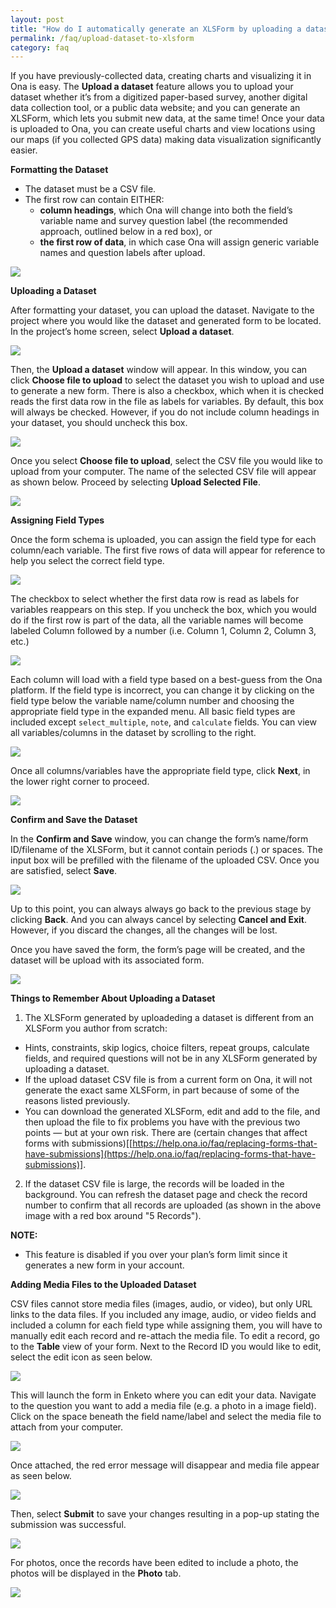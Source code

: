 ```yaml
---
layout: post
title: "How do I automatically generate an XLSForm by uploading a dataset?"
permalink: /faq/upload-dataset-to-xlsform
category: faq
---
```


If you have previously-collected data, creating charts and visualizing it in Ona is easy. The **Upload a dataset** feature allows you to upload your dataset whether it’s from a digitized paper-based survey, another digital data collection tool, or a public data website; and you can generate an XLSForm, which lets you submit new data, at the same time! Once your data is uploaded to Ona, you can create useful charts and view locations using our maps (if you collected GPS data) making data visualization significantly easier.

**Formatting the Dataset**
* The dataset must be a CSV file.
* The first row can contain EITHER:
    * **column headings**, which Ona will change into both the field’s variable name and survey question label (the recommended approach, outlined below in a red box), or
    * **the first row of data**, in which case Ona will assign generic variable names and question labels after upload.

![](/content/screenshots/faq/faq_upload-dataset-to-xlsform-1.png)

**Uploading a Dataset**

After formatting your dataset, you can upload the dataset. Navigate to the project where you would like the dataset and generated form to be located. In the project’s home screen, select **Upload a dataset**. 

![](/content/screenshots/faq/faq_upload-dataset-to-xlsform-2.png)

Then, the **Upload a dataset** window will appear. In this window, you can click **Choose file to upload** to select the dataset you wish to upload and use to generate a new form. There is also a checkbox, which when it is checked reads the first data row in the file as labels for variables. By default, this box will always be checked. However, if you do not include column headings in your dataset, you should uncheck this box. 

![](/content/screenshots/faq/faq_upload-dataset-to-xlsform-3.png)

Once you select **Choose file to upload**, select the CSV file you would like to upload from your computer. The name of the selected CSV file will appear as shown below. Proceed by selecting **Upload Selected File**. 

![](/content/screenshots/faq/faq_upload-dataset-to-xlsform-4.png)

**Assigning Field Types**

Once the form schema is uploaded, you can assign the field type for each column/each variable. The first five rows of data will appear for reference to help you select the correct field type.

![](/content/screenshots/faq/faq_upload-dataset-to-xlsform-5.png)

The checkbox to select whether the first data row is read as labels for variables reappears on this step. If you uncheck the box, which you would do if the first row is part of the data, all the variable names will become labeled Column followed by a number (i.e. Column 1, Column 2, Column 3, etc.)

![](/content/screenshots/faq/faq_upload-dataset-to-xlsform-6.png)

Each column will load with a field type based on a best-guess from the Ona platform. If the field type is incorrect, you can change it by clicking on the field type below the variable name/column number and choosing the appropriate field type in the expanded menu. All basic field types are included except `select_multiple`, `note`, and `calculate` fields. You can view all variables/columns in the dataset by scrolling to the right. 

![](/content/screenshots/faq/faq_upload-dataset-to-xlsform-7.png)

Once all columns/variables have the appropriate field type, click **Next**, in the lower right corner to proceed.

![](/content/screenshots/faq/faq_upload-dataset-to-xlsform-8.png)

**Confirm and Save the Dataset**

In the **Confirm and Save** window, you can change the form’s name/form ID/filename of the XLSForm, but it cannot contain periods (.) or spaces. The input box will be prefilled with the filename of the uploaded CSV. Once you are satisfied, select **Save**.

![](/content/screenshots/faq/faq_upload-dataset-to-xlsform-9.png)

Up to this point, you can always always go back to the previous stage by clicking **Back**. And you can always cancel by selecting **Cancel and Exit**. However, if you discard the changes, all the changes will be lost. 

Once you have saved the form, the form’s page will be created, and the dataset will be upload with its associated form. 

![](/content/screenshots/faq/faq_upload-dataset-to-xlsform-10.png)

**Things to Remember About Uploading a Dataset**

1. The XLSForm generated by uploadeding a dataset is different from an XLSForm you author from scratch:
  * Hints, constraints, skip logics, choice filters, repeat groups, calculate fields, and required questions will not be in any XLSForm generated by uploading a dataset. 
  * If the upload dataset CSV file is from a current form on Ona, it will not generate the exact same XLSForm, in part because of some of the reasons listed previously.
  * You can download the generated XLSForm, edit and add to the file, and then upload the file to fix problems you have with the previous two points — but at your own risk. There are (certain changes that affect forms with submissions)[[https://help.ona.io/faq/replacing-forms-that-have-submissions](https://help.ona.io/faq/replacing-forms-that-have-submissions)].

2. If the dataset CSV file is large, the records will be loaded in the background. You can refresh the dataset page and check the record number to confirm that all records are uploaded (as shown in the above image with a red box around "5 Records"). 

**NOTE:**

* This feature is disabled if you over your plan’s form limit since it generates a new form in your account.

**Adding Media Files to the Uploaded Dataset**

CSV files cannot store media files (images, audio, or video), but only URL links to the data files. If you included any image, audio, or video fields and included a column for each field type while assigning them, you will have to manually edit each record and re-attach the media file. To edit a record, go to the **Table** view of your form. Next to the Record ID you would like to edit, select the edit icon as seen below.

![](/content/screenshots/faq/faq_upload-dataset-to-xlsform-11.png)

This will launch the form in Enketo where you can edit your data. Navigate to the question you want to add a media file (e.g. a photo in a image field). Click on the space beneath the field name/label and select the media file to attach from your computer. 

![](/content/screenshots/faq/faq_upload-dataset-to-xlsform-12.png)

Once attached, the red error message will disappear and media file appear as seen below.

![](/content/screenshots/faq/faq_upload-dataset-to-xlsform-13.jpg)

Then, select **Submit** to save your changes resulting in a pop-up stating the submission was successful. 

![](/content/screenshots/faq/faq_upload-dataset-to-xlsform-14.png)

For photos, once the records have been edited to include a photo, the photos will be displayed in the **Photo** tab.

![](/content/screenshots/faq/faq_upload-dataset-to-xlsform-15.png)

